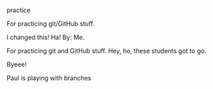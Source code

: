 practice


For practicing git/GitHub stuff.

I changed this! Ha! By: Me.

For practicing git and GitHub stuff.
Hey, ho, these students got to go.

Byeee!

Paul is playing with branches